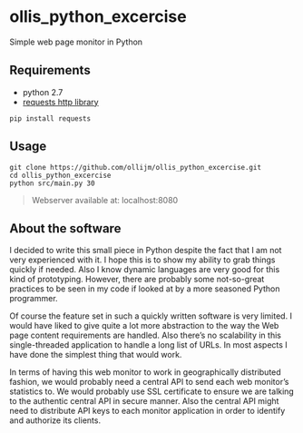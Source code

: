 ollis_python_excercise
======================

Simple web page monitor in Python

## Requirements

* python 2.7
* [requests http library](http://docs.python-requests.org/en/latest/)

```
pip install requests
```

## Usage

```
git clone https://github.com/ollijm/ollis_python_excercise.git
cd ollis_python_excercise
python src/main.py 30
```

> Webserver available at: localhost:8080

## About the software

I decided to write this small piece in Python despite the fact that I am not very experienced with it. I hope this is to show my ability to grab things quickly if needed. Also I know dynamic languages are very good for this kind of prototyping. However, there are probably some not-so-great practices to be seen in my code if looked at by a more seasoned Python programmer.

Of course the feature set in such a quickly written software is very limited. I would have liked to give quite a lot more abstraction to the way the Web page content requirements are handled. Also there’s no scalability in this single-threaded application to handle a long list of URLs. In most aspects I have done the simplest thing that would work.

In terms of having this web monitor to work in geographically distributed fashion, we would probably need a central API to send each web monitor’s statistics to. We would probably use SSL certificate to ensure we are talking to the authentic central API in secure manner. Also the central API might need to distribute API keys to each monitor application in order to identify and authorize its clients.
